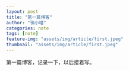 ```yaml
---
layout: post
title: "第一篇博客"
author: "骆小喵"
categories: note
tags: [note]
feature-img: "assets/img/article/first.jpeg"
thumbnail: "assets/img/article/first.jpeg"
---
```

第一篇博客，记录一下，以后接着写。
